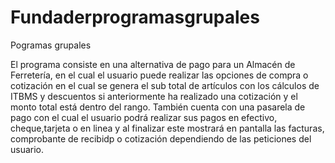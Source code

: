 # Fundaderprogramasgrupales
Pogramas grupales

El programa consiste en una alternativa de pago para un Almacén de Ferretería, en el cual el usuario puede realizar las opciones de compra o cotización en el cual se genera el sub total de artículos con los cálculos de ITBMS y descuentos si anteriormente ha realizado una cotización y el monto total está dentro del rango.
También cuenta con una pasarela de pago con el cual el usuario podrá realizar sus pagos en efectivo, cheque,tarjeta o en linea y al finalizar este mostrará en pantalla las facturas, comprobante de recibidp o cotización dependiendo de las peticiones del usuario.
